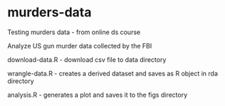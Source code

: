 # murders-data
Testing murders data - from online ds course

Analyze US gun murder data collected by the FBI

download-data.R - download csv file to data directory

wrangle-data.R - creates a derived dataset and saves as R object in rda directory

analysis.R - generates a plot and saves it to the figs directory
